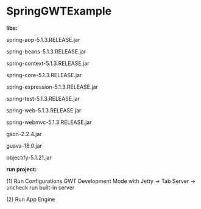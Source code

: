 # SpringGWTExample
<p><strong>libs:</strong></p>
<p><p>spring-aop-5.1.3.RELEASE.jar</p>
<p>spring-beans-5.1.3.RELEASE.jar</p>
<p>spring-context-5.1.3.RELEASE.jar</p>
<p>spring-core-5.1.3.RELEASE.jar</p>
<p>spring-expression-5.1.3.RELEASE.jar</p>
<p>spring-test-5.1.3.RELEASE.jar</p>
<p>spring-web-5.1.3.RELEASE.jar</p></p>
<p>spring-webmvc-5.1.3.RELEASE.jar</p>
<p>gson-2.2.4.jar</p>
<p>guava-18.0.jar</p>
<p>objectify-5.1.21.jar</p>
<p><strong>run project:</strong></p>
<p>(1) Run Configurations GWT Development Mode with Jetty -> Tab Server -> uncheck run built-in server</p>
<p>(2) Run App Engine</p>
